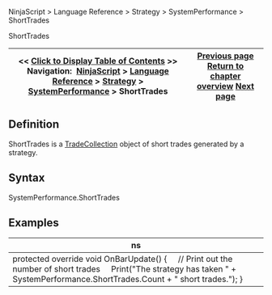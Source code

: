 ﻿
NinjaScript > Language Reference > Strategy > SystemPerformance > ShortTrades

ShortTrades

| << [Click to Display Table of Contents](shorttrades.md) >> **Navigation:**     [NinjaScript](ninjascript-1.md) > [Language Reference](language_reference_wip-1.md) > [Strategy](strategy-1.md) > [SystemPerformance](systemperformance-1.md) > ShortTrades | [Previous page](realtimetrades-1.md) [Return to chapter overview](systemperformance-1.md) [Next page](testperiod-1.md) |
| --- | --- |
## Definition
ShortTrades is a [TradeCollection](tradecollection-1.md) object of short trades generated by a strategy.
 
## Syntax
SystemPerformance.ShortTrades

## Examples

| ns |
| --- |
| protected override void OnBarUpdate() {      // Print out the number of short trades      Print("The strategy has taken " + SystemPerformance.ShortTrades.Count + " short trades."); } |
 
